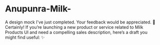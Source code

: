 # Anupunra-Milk-
A design mock I've just completed. Your feedback would be appreciated. 🚀   Certainly! If you’re launching a new product or service related to Milk Products UI and need a compelling sales description, here’s a draft you might find useful: ✨ 
